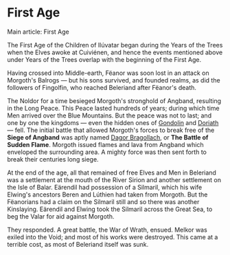 # First Age

Main article: First Age

The First Age of the Children of Ilúvatar began during the Years of the Trees
when the Elves awoke at Cuiviénen, and hence the events mentioned above under
Years of the Trees overlap with the beginning of the First Age.

Having crossed into Middle-earth, Fëanor was soon lost in an attack on
Morgoth's Balrogs — but his sons survived, and founded realms, as did the
followers of Fingolfin, who reached Beleriand after Fëanor's death.

The Noldor for a time besieged Morgoth's stronghold of Angband, resulting in
the Long Peace. This Peace lasted hundreds of years; during which time Men
arrived over the Blue Mountains. But the peace was not to last; and one by one
the kingdoms — even the hidden ones of [Gondolin]() and [Doriath]() — fell. The
initial battle that allowed Morgoth's forces to break free of the **Siege of
Angband** was aptly named [Dagor Bragollach](), or **The Battle of Sudden
Flame**. Morgoth issued flames and lava from Angband which enveloped the
surrounding area. A mighty force was then sent forth to break their centuries
long siege.

At the end of the age, all that remained of free Elves and Men in Beleriand was
a settlement at the mouth of the River Sirion and another settlement on the
Isle of Balar. Eärendil had possession of a Silmaril, which his wife Elwing's
ancestors Beren and Lúthien had taken from Morgoth. But the Fëanorians had a
claim on the Silmaril still and so there was another Kinslaying. Eärendil and
Elwing took the Silmaril across the Great Sea, to beg the Valar for aid against
Morgoth.

They responded. A great battle, the War of Wrath, ensued. Melkor was exiled
into the Void; and most of his works were destroyed. This came at a terrible
cost, as most of Beleriand itself was sunk.
